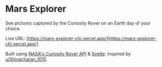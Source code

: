 # Mars Explorer

See pictures captured by the Curiosity Rover on an Earth day of your choice.

Live URL: [https://mars-explorer-chi.vercel.app/](https://mars-explorer-chi.vercel.app/)

Built using [NASA's Curiosity Rover API](https://api.nasa.gov/#browseAPI) & [Svelte](https://svelte.dev/). Inspired by [u/Shivacharan_1015](https://www.reddit.com/user/Shivacharan_1015/).
